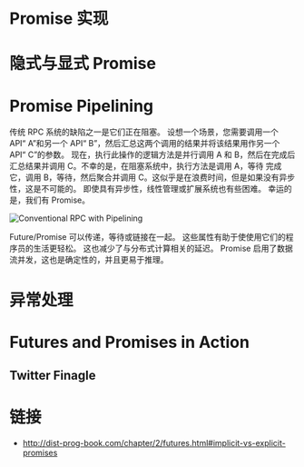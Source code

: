 # Promise 实现

# 隐式与显式 Promise

# Promise Pipelining

传统 RPC 系统的缺陷之一是它们正在阻塞。 设想一个场景，您需要调用一个 API“ A”和另一个 API“ B”，然后汇总这两个调用的结果并将该结果用作另一个 API“ C”的参数。 现在，执行此操作的逻辑方法是并行调用 A 和 B，然后在完成后汇总结果并调用 C。不幸的是，在阻塞系统中，执行方法是调用 A，等待 完成它，调用 B，等待，然后聚合并调用 C。这似乎是在浪费时间，但是如果没有异步性，这是不可能的。 即使具有异步性，线性管理或扩展系统也有些困难。 幸运的是，我们有 Promise。

![Conventional RPC with Pipelining](http://dist-prog-book.com/chapter/2/images/p-2.png)

Future/Promise 可以传递，等待或链接在一起。 这些属性有助于使使用它们的程序员的生活更轻松。 这也减少了与分布式计算相关的延迟。 Promise 启用了数据流并发，这也是确定性的，并且更易于推理。

# 异常处理

# Futures and Promises in Action

## Twitter Finagle

# 链接

- http://dist-prog-book.com/chapter/2/futures.html#implicit-vs-explicit-promises

